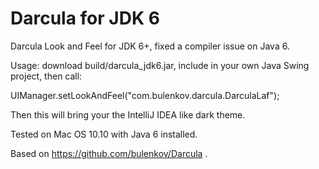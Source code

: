 # Darcula for JDK 6
Darcula Look and Feel for JDK 6+, fixed a compiler issue on Java 6.

Usage: download build/darcula_jdk6.jar, include in your own Java Swing project, then call:

UIManager.setLookAndFeel("com.bulenkov.darcula.DarculaLaf");

Then this will bring your the IntelliJ IDEA like dark theme.

Tested on Mac OS 10.10 with Java 6 installed.

Based on https://github.com/bulenkov/Darcula .